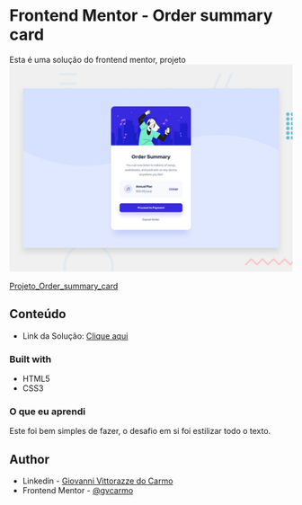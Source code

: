 # Frontend Mentor - Order summary card

Esta é uma solução do frontend mentor, projeto ![Design preview for the Order summary card coding challenge](./design/desktop-preview.jpg)

[Projeto_Order_summary_card]()

## Conteúdo
 - Link da Solução: [Clique aqui](https://github.com/gvcarmo/order-summary-component-main)

### Built with

- HTML5
- CSS3

### O que eu aprendi

Este foi bem simples de fazer, o desafio em si foi estilizar todo o texto.

## Author

- Linkedin - [Giovanni Vittorazze do Carmo](https://www.linkedin.com/in/gvcarmo/)
- Frontend Mentor - [@gvcarmo](https://www.frontendmentor.io/profile/gvcarmo)

